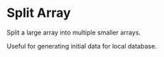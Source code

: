 # Split Array

Split a large array into multiple smaller arrays.

Useful for generating initial data for local database.